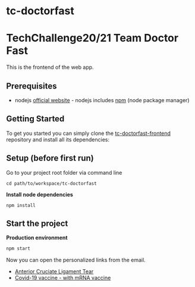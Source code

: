 # tc-doctorfast
# TechChallenge20/21 Team Doctor Fast

This is the frontend of the web app.

## Prerequisites
* nodejs [official website](https://nodejs.org/en/) - nodejs includes [npm](https://www.npmjs.com/) (node package manager)

## Getting Started

To get you started you can simply clone the [tc-doctorfast-frontend](hhttps://github.com/hoffmaju/tc-doctorfast/) repository and install all its dependencies:

## Setup (before first run)

Go to your project root folder via command line
```
cd path/to/workspace/tc-doctorfast
```

**Install node dependencies**

```
npm install
```

## Start the project

**Production environment**
```bash
npm start
```

Now you can open the personalized links from the email.
* [Anterior Cruciate Ligament Tear](http://18.222.249.63:3000/appointment/600283cb699e2661d67a13d3/60027ed6699e2661d67a13d1)
* [Covid-19 vaccine - with mRNA vaccine](http://18.222.249.63:3000/appointment/600283cb699e2661d67a13d3/60027f1c699e2661d67a13d2)
